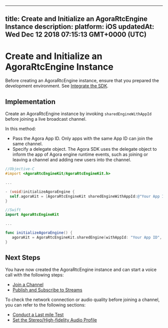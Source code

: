
---
title: Create and Initialize an AgoraRtcEngine Instance
description: 
platform: iOS
updatedAt: Wed Dec 12 2018 07:15:13 GMT+0000 (UTC)
---
# Create and Initialize an AgoraRtcEngine Instance
Before creating an AgoraRtcEngine instance, ensure that you prepared the development environment. See [Integrate the SDK](../../en/Video/ios_video.md).

## Implementation

Create an AgoraRtcEngine instance by invoking `sharedEngineWithAppId` before joining a live broadcast channel.

In this method:

- Pass the Agora App ID. Only apps with the same App ID can join the same channel.
- Specify a delegate object. The Agora SDK uses the delegate object to inform the app of Agora engine runtime events, such as joining or leaving a channel and adding new users into the channel.

```objective-c
//Objective-C
#import <AgoraRtcEngineKit/AgoraRtcEngineKit.h>

...

- (void)initializeAgoraEngine {
  self.agoraKit = [AgoraRtcEngineKit sharedEngineWithAppId:@"Your App ID" delegate:self];
}
```

```swift
//Swift
import AgoraRtcEngineKit

...

func initializeAgoraEngine() {
   agoraKit = AgoraRtcEngineKit.sharedEngine(withAppId: "Your App ID", delegate: self)
}
```

## Next Steps
You have now created the AgoraRtcEngine instance and can start a voice call with the following steps:
* [Join a Channel](../../cn/Video/join_video_ios.md)
* [Publish and Subscribe to Streams](../../cn/Video/publish_ios.md)

To check the network connection or audio quality before joining a channel, you can refer to the following sections:
* [Conduct a Last mile Test](../../cn/Video/lastmile_ios.md)
* [Set the Stereo/High-fidelity Audio Profile](../../cn/Video/audio_profile_ios.md)
